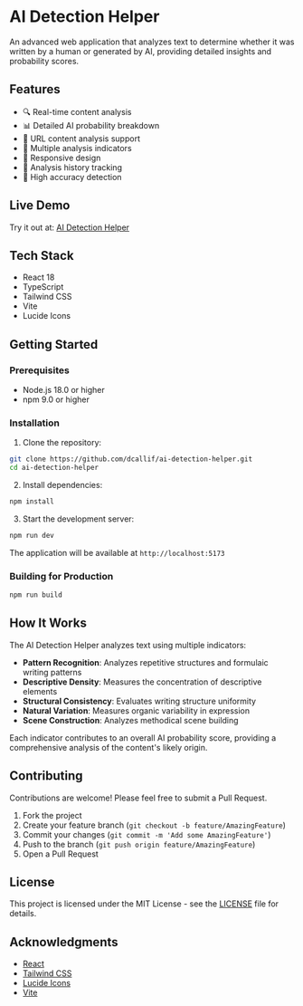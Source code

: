 # AI Detection Helper

An advanced web application that analyzes text to determine whether it was written by a human or generated by AI, providing detailed insights and probability scores.

## Features

- 🔍 Real-time content analysis
- 📊 Detailed AI probability breakdown
- 🔗 URL content analysis support
- 📝 Multiple analysis indicators
- 📱 Responsive design
- 📜 Analysis history tracking
- 🎯 High accuracy detection

## Live Demo

Try it out at: [AI Detection Helper](https://ai-detection-helper.netlify.app)

## Tech Stack

- React 18
- TypeScript
- Tailwind CSS
- Vite
- Lucide Icons

## Getting Started

### Prerequisites

- Node.js 18.0 or higher
- npm 9.0 or higher

### Installation

1. Clone the repository:
```bash
git clone https://github.com/dcallif/ai-detection-helper.git
cd ai-detection-helper
```

2. Install dependencies:
```bash
npm install
```

3. Start the development server:
```bash
npm run dev
```

The application will be available at `http://localhost:5173`

### Building for Production

```bash
npm run build
```

## How It Works

The AI Detection Helper analyzes text using multiple indicators:

- **Pattern Recognition**: Analyzes repetitive structures and formulaic writing patterns
- **Descriptive Density**: Measures the concentration of descriptive elements
- **Structural Consistency**: Evaluates writing structure uniformity
- **Natural Variation**: Measures organic variability in expression
- **Scene Construction**: Analyzes methodical scene building

Each indicator contributes to an overall AI probability score, providing a comprehensive analysis of the content's likely origin.

## Contributing

Contributions are welcome! Please feel free to submit a Pull Request.

1. Fork the project
2. Create your feature branch (`git checkout -b feature/AmazingFeature`)
3. Commit your changes (`git commit -m 'Add some AmazingFeature'`)
4. Push to the branch (`git push origin feature/AmazingFeature`)
5. Open a Pull Request

## License

This project is licensed under the MIT License - see the [LICENSE](LICENSE) file for details.

## Acknowledgments

- [React](https://reactjs.org/)
- [Tailwind CSS](https://tailwindcss.com/)
- [Lucide Icons](https://lucide.dev/)
- [Vite](https://vitejs.dev/)